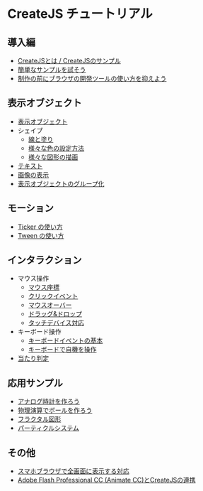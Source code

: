# CreateJS チュートリアル

## 導入編

- [CreateJSとは / CreateJSのサンプル](docs/basic.md)
- [簡単なサンプルを試そう](docs/quickstart.md)
- [制作の前にブラウザの開発ツールの使い方を抑えよう](docs/debug.md)

## 表示オブジェクト

- [表示オブジェクト](docs/displayobject.md)
- シェイプ
  - [線と塗り](docs/shape_fill_stroke.md)
  - [様々な色の設定方法](docs/shape_color.md)
  - [様々な図形の描画](docs/shape_draw.md)
- [テキスト](docs/text.md)
- [画像の表示](docs/bitmap.md)
- [表示オブジェクトのグループ化](docs/nest.md)

## モーション

- [Ticker の使い方](docs/ticker.md)
- [Tween の使い方](docs/tween.md)

## インタラクション

- マウス操作
	- [マウス座標](docs/mouse_xy.md)
	- [クリックイベント](docs/mouse_click.md)
	- [マウスオーバー](docs/mouse_over.md)
  - [ドラッグ&ドロップ](docs/mouse_drag.md)
  - [タッチデバイス対応](docs/mouse_touch.md)
- キーボード操作
  - [キーボードイベントの基本](docs/keyboard_basic.md)
  - [キーボードで自機を操作](docs/keyboard_ship.md)
- [当たり判定](docs/hittest.md)

## 応用サンプル

- [アナログ時計を作ろう](docs/clock.md)
- [物理演算でボールを作ろう](docs/ball.md)
- [フラクタル図形](docs/fractal.md)
- [パーティクルシステム](docs/particle.md)

## その他

- [スマホブラウザで全画面に表示する対応](docs/fullscreen.md)
- [Adobe Flash Professional CC (Animate CC)とCreateJSの連携](docs/adobe_animate.md)
